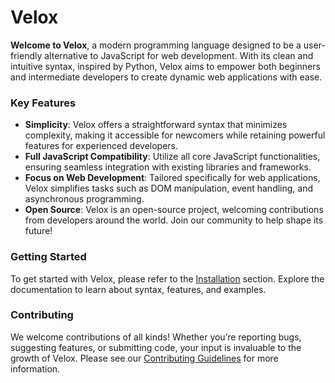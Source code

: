 # Velox

**Welcome to Velox**, a modern programming language designed to be a user-friendly alternative to JavaScript for web development. With its clean and intuitive syntax, inspired by Python, Velox aims to empower both beginners and intermediate developers to create dynamic web applications with ease.

### Key Features

- **Simplicity**: Velox offers a straightforward syntax that minimizes complexity, making it accessible for newcomers while retaining powerful features for experienced developers.
- **Full JavaScript Compatibility**: Utilize all core JavaScript functionalities, ensuring seamless integration with existing libraries and frameworks.
- **Focus on Web Development**: Tailored specifically for web applications, Velox simplifies tasks such as DOM manipulation, event handling, and asynchronous programming.
- **Open Source**: Velox is an open-source project, welcoming contributions from developers around the world. Join our community to help shape its future!

### Getting Started

To get started with Velox, please refer to the [Installation](#installation) section. Explore the documentation to learn about syntax, features, and examples.

### Contributing

We welcome contributions of all kinds! Whether you’re reporting bugs, suggesting features, or submitting code, your input is invaluable to the growth of Velox. Please see our [Contributing Guidelines](CONTRIBUTING.md) for more information.
